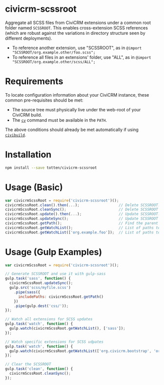 # civicrm-scssroot

Aggregate all SCSS files from CiviCRM extensions under a common root folder
named `SCSSROOT`.  This enables cross-extension SCSS references (which are
robust against the variations in directory structure seen by different
deployments).

 * To reference another extension, use "SCSSROOT", as in `@import "SCSSROOT/org.example.other/foo.scss";`
 * To reference all files in an extensions' folder, use "ALL", as in `@import "SCSSROOT/org.example.other/scss/ALL";`

# Requirements

To locate configuration information about your CiviCRM instance, these
common pre-requisites should be met:

 * The source tree must physically live under the web-root of your CiviCRM build.
 * The [`cv`](https://github.com/civicrm/cv) command must be available in the `PATH`.

The above conditions should already be met automatically if using [`civibuild`](https://github.com/civicrm/civicrm-buildkit/blob/master/doc/civibuild.md).

# Installation

```bash
npm install --save totten/civicrm-scssroot
```

# Usage (Basic)

```javascript
var civicrmScssRoot = require('civicrm-scssroot')();
civicrmScssRoot.clean().then(...);                  // Delete SCSSROOT. Return a promise.
civicrmScssRoot.cleanSync();                        // Delete SCSSROOT immediately.
civicrmScssRoot.update().then(...);                 // Update SCSSROOT. Return a promise.
civicrmScssRoot.updateSync();                       // Update SCSSROOT immediately.
civicrmScssRoot.getPath();                          // Find the parent of SCSSROOT.
civicrmScssRoot.getWatchList();                     // List of paths to monitor.
civicrmScssRoot.getWatchList(['org.example.foo']);  // List of paths to monitor.
```

# Usage (Gulp Examples)

```javascript
var civicrmScssRoot = require('civicrm-scssroot')();

// Generate SCSSROOT and use it with gulp-sass
gulp.task('sass', function() {
  civicrmScssRoot.updateSync();
  gulp.src('scss/myfile.scss')
    .pipe(sass({
      includePaths: civicrmScssRoot.getPath()
    })
    .pipe(gulp.dest('css/'));
});

// Watch all extensions for SCSS updates
gulp.task('watch', function() {
  gulp.watch(civicrmScssRoot.getWatchList(), ['sass']);
});

// Watch specific extensions for SCSS udpates
gulp.task('watch', function() {
  gulp.watch(civicrmScssRoot.getWatchList(['org.civicrm.bootstrap', 'org.civicrm.bootstrapcivicrm']), ['sass']);
});

// Clear the SCSSROOT
gulp.task('clean', function() {
  civicrmScssRoot.cleanSync();
});
```
